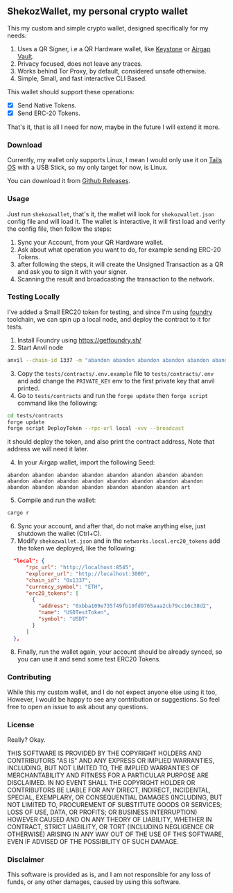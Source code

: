 ## ShekozWallet, my personal crypto wallet

This my custom and simple crypto wallet, designed specifically for my needs:

1. Uses a QR Signer, i.e a QR Hardware wallet, like [Keystone](https://keyst.one/) or [Airgap Vault](https://airgap.it/offline-device/).
2. Privacy focused, does not leave any traces.
3. Works behind Tor Proxy, by default, considered unsafe otherwise.
4. Simple, Small, and fast interactive CLI Based.

This wallet should support these operations:

- [x] Send Native Tokens.
- [x] Send ERC-20 Tokens.

That's it, that is all I need for now, maybe in the future I will extend it more.

### Download

Currently, my wallet only supports Linux, I mean I would only use it on [Tails OS](https://tails.boum.org/) with a USB Stick, so
my only target for now, is Linux.

You can download it from [Github Releases](https://github.com/shekohex/wallet/releases/latest).

### Usage

Just run `shekozwallet`, that's it, the wallet will look for `shekozwallet.json` config file and will load it.
The wallet is interactive, it will first load and verify the config file, then follow the steps:

1. Sync your Account, from your QR Hardware wallet.
2. Ask about what operation you want to do, for example sending ERC-20 Tokens.
3. after following the steps, it will create the Unsigned Transaction as a QR and ask you to sign it with your signer.
4. Scanning the result and broadcasting the transaction to the network.

### Testing Locally

I've added a Small ERC20 token for testing, and since I'm using [foundry](https://github.com/foundry-rs/foundry) toolchain, we can spin up a local node, and deploy the contract
to it for tests.

1. Install Foundry using https://getfoundry.sh/
2. Start Anvil node

```bash
anvil --chain-id 1337 -m "abandon abandon abandon abandon abandon abandon abandon abandon abandon abandon abandon abandon abandon abandon abandon abandon abandon abandon abandon abandon abandon abandon abandon art"
```

3. Copy the `tests/contracts/.env.example` file to `tests/contracts/.env` and add change the `PRIVATE_KEY` env to the first private key that anvil printed.
4. Go to `tests/contracts` and run the `forge update` then `forge script` command like the following:

```bash
cd tests/contracts
forge update
forge script DeployToken --rpc-url local -vvv --broadcast
```

it should deploy the token, and also print the contract address, Note that address we will need it later.

4. In your Airgap wallet, import the following Seed:

```
abandon abandon abandon abandon abandon abandon abandon abandon abandon abandon abandon abandon abandon abandon abandon abandon abandon abandon abandon abandon abandon abandon abandon art
```

5. Compile and run the wallet:

```bash
cargo r
```

6. Sync your account, and after that, do not make anything else, just shutdown the wallet (Ctrl+C).
7. Modify `shekozwallet.json` and in the `networks.local.erc20_tokens` add the token we deployed, like the following:

```json
  "local": {
      "rpc_url": "http://localhost:8545",
      "explorer_url": "http://localhost:3000",
      "chain_id": "0x1337",
      "currency_symbol": "ETH",
      "erc20_tokens": [
        {
          "address": "0xbba109e735f49fb19fd9765aaa2cb79cc16c38d2",
          "name": "USDTestToken",
          "symbol": "USDT"
        }
      ]
  },
```

8. Finally, run the wallet again, your account should be already synced, so you can use it and send some test ERC20 Tokens.

### Contributing

While this my custom wallet, and I do not expect anyone else using it too, However, I would be happy to see any contribution or suggestions. So feel free to open an issue to ask about any questions.

### License

Really? Okay.

THIS SOFTWARE IS PROVIDED BY THE COPYRIGHT HOLDERS AND CONTRIBUTORS "AS IS" AND ANY EXPRESS OR IMPLIED WARRANTIES, INCLUDING, BUT NOT LIMITED TO, THE IMPLIED WARRANTIES OF MERCHANTABILITY AND FITNESS FOR A PARTICULAR PURPOSE ARE DISCLAIMED. IN NO EVENT SHALL THE COPYRIGHT HOLDER OR CONTRIBUTORS BE LIABLE FOR ANY DIRECT, INDIRECT, INCIDENTAL, SPECIAL, EXEMPLARY, OR CONSEQUENTIAL DAMAGES (INCLUDING, BUT NOT LIMITED TO, PROCUREMENT OF SUBSTITUTE GOODS OR SERVICES; LOSS OF USE, DATA, OR PROFITS; OR BUSINESS INTERRUPTION) HOWEVER CAUSED AND ON ANY THEORY OF LIABILITY, WHETHER IN CONTRACT, STRICT LIABILITY, OR TORT (INCLUDING NEGLIGENCE OR OTHERWISE) ARISING IN ANY WAY OUT OF THE USE OF THIS SOFTWARE, EVEN IF ADVISED OF THE POSSIBILITY OF SUCH DAMAGE.

### Disclaimer

This software is provided as is, and I am not responsible for any loss of funds, or any other damages, caused by using this software.
